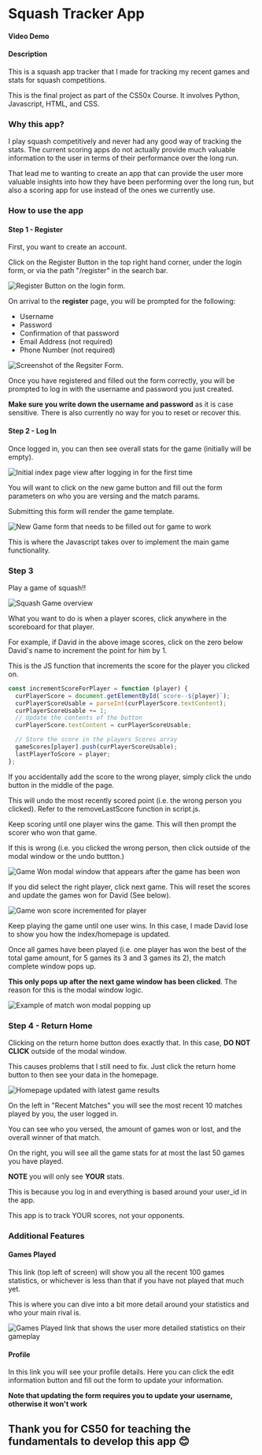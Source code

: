 # Squash Tracker App

#### Video Demo

#### Description

This is a squash app tracker that I made for tracking my recent games and stats for squash competitions.

This is the final project as part of the CS50x Course. It involves Python, Javascript, HTML, and CSS.

### Why this app?

I play squash competitively and never had any good way of tracking the stats. The current scoring apps do not actually provide much valuable information to the user in terms of their performance over the long run.

That lead me to wanting to create an app that can provide the user more valuable insights into how they have been performing over the long run, but also a scoring app for use instead of the ones we currently use.

### How to use the app

#### Step 1 - Register

First, you want to create an account.

Click on the Register Button in the top right hand corner, under the login form, or via the path "/register" in the search bar.

![Register Button on the login form.](/static/images/ReadmeImages/Login.png)

On arrival to the **register** page, you will be prompted for the following:

- Username
- Password
- Confirmation of that password
- Email Address (not required)
- Phone Number (not required)

![Screenshot of the Regsiter Form.](/static/images/ReadmeImages/Register.png)

Once you have registered and filled out the form correctly, you will be prompted to log in with the username and password you just created.

**Make sure you write down the username and password** as it is case sensitive. There is also currently no way for you to reset or recover this.

#### Step 2 - Log In

Once logged in, you can then see overall stats for the game (initially will be empty).

![Initial index page view after logging in for the first time](/static/images/ReadmeImages/Index_HomePage.png)

You will want to click on the new game button and fill out the form parameters on who you are versing and the match params.

Submitting this form will render the game template.

![New Game form that needs to be filled out for game to work](/static/images/ReadmeImages/NewGameForm.png)

This is where the Javascript takes over to implement the main game functionality.

### Step 3

Play a game of squash!!

![Squash Game overview](/static/images/ReadmeImages/SquashGame.png)

What you want to do is when a player scores, click anywhere in the scoreboard for that player.

For example, if David in the above image scores, click on the zero below David's name to increment the point for him by 1.

This is the JS function that increments the score for the player you clicked on.

```javascript
const incrementScoreForPlayer = function (player) {
  curPlayerScore = document.getElementById(`score--${player}`);
  curPlayerScoreUsable = parseInt(curPlayerScore.textContent);
  curPlayerScoreUsable += 1;
  // Update the contents of the button
  curPlayerScore.textContent = curPlayerScoreUsable;

  // Store the score in the players Scores array
  gameScores[player].push(curPlayerScoreUsable);
  lastPlayerToScore = player;
};
```

If you accidentally add the score to the wrong player, simply click the undo button in the middle of the page.

This will undo the most recently scored point (i.e. the wrong person you clicked). Refer to the removeLastScore function in script.js.

Keep scoring until one player wins the game. This will then prompt the scorer who won that game.

If this is wrong (i.e. you clicked the wrong person, then click outside of the modal window or the undo buttton.)

![Game Won modal window that appears after the game has been won](/static/images/ReadmeImages/GameWonModal.png)

If you did select the right player, click next game. This will reset the scores and update the games won for David (See below).

![Game won score incremented for player](/static/images/ReadmeImages/GameWon.png)

Keep playing the game until one user wins. In this case, I made David lose to show you how the index/homepage is updated.

Once all games have been played (i.e. one player has won the best of the total game amount, for 5 games its 3 and 3 games its 2), the match complete window pops up.

**This only pops up after the next game window has been clicked**. The reason for this is the modal window logic.

![Example of match won modal popping up](/static/images/ReadmeImages/MatchWon.png)

### Step 4 - Return Home

Clicking on the return home button does exactly that. In this case, **DO NOT CLICK** outside of the modal window.

This causes problems that I still need to fix. Just click the return home button to then see your data in the homepage.

![Homepage updated with latest game results](/static/images/ReadmeImages/homepageUpdated.png)

On the left in "Recent Matches" you will see the most recent 10 matches played by you, the user logged in.

You can see who you versed, the amount of games won or lost, and the overall winner of that match.

On the right, you will see all the game stats for at most the last 50 games you have played.

**NOTE** you will only see **YOUR** stats.

This is because you log in and everything is based around your user_id in the app.

This app is to track YOUR scores, not your opponents.

### Additional Features

#### Games Played

This link (top left of screen) will show you all the recent 100 games statistics, or whichever is less than that if you have not played that much yet.

This is where you can dive into a bit more detail around your statistics and who your main rival is.

![Games Played link that shows the user more detailed statistics on their gameplay](/static/images/ReadmeImages/GamesPlayedLink.png)

#### Profile

In this link you will see your profile details. Here you can click the edit information button and fill out the form to update your information.

**Note that updating the form requires you to update your username, otherwise it won't work**

## Thank you for CS50 for teaching the fundamentals to develop this app 😊
